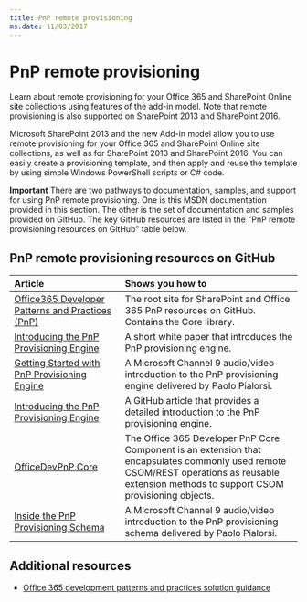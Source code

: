 ```yaml
---
title: PnP remote provisioning
ms.date: 11/03/2017
---
```

# PnP remote provisioning

Learn about remote provisioning for your Office 365 and SharePoint Online site collections using features of the add-in model. Note that remote provisioning is also supported on SharePoint 2013 and SharePoint 2016.

Microsoft SharePoint 2013 and the new Add-in model allow you to use remote provisioning for your Office 365 and SharePoint Online site collections, as well as for SharePoint 2013 and SharePoint 2016. You can easily create a provisioning template, and then apply and reuse the template by using simple Windows PowerShell scripts or C# code.

**Important**  There are two pathways to documentation, samples, and support for using PnP remote provisioning. One is this MSDN documentation provided in this section. The other is the set of documentation and samples provided on GitHub. The key GitHub resources are listed in the "PnP remote provisioning resources on GitHub" table below.

## PnP remote provisioning resources on GitHub

|**Article**|**Shows you how to**|
|:-----|:-----|
|[Office365 Developer Patterns and Practices (PnP)](https://github.com/SharePoint/PnP)|The root site for SharePoint and Office 365 PnP resources on GitHub. Contains the Core library.|
|[Introducing the PnP Provisioning Engine](Introducing-the-PnP-Provisioning-Engine.md)| A short white paper that introduces the PnP provisioning engine.|
|[Getting Started with PnP Provisioning Engine](https://channel9.msdn.com/blogs/OfficeDevPnP/Getting-Started-with-PnP-Provisioning-Engine)|A Microsoft Channel 9 audio/video introduction to the PnP provisioning engine delivered by Paolo Pialorsi.|
|[Introducing the PnP Provisioning Engine](https://github.com/SharePoint/PnP-Guidance/blob/551b9f6a66cf94058ba5497e310d519647afb20c/articles/Introducing-the-PnP-Provisioning-Engine.md)|A GitHub article that provides a detailed introduction to the PnP provisioning engine.|
|[OfficeDevPnP.Core ](https://github.com/SharePoint/PnP-Sites-Core/tree/master/Core)|The Office 365 Developer PnP Core Component is an extension that encapsulates commonly used remote CSOM/REST operations as reusable extension methods to support CSOM provisioning objects.|
|[Inside the PnP Provisioning Schema](https://channel9.msdn.com/blogs/OfficeDevPnP/Deep-dive-to-PnP-provisioning-engine-schema)|A Microsoft Channel 9 audio/video introduction to the PnP provisioning schema delivered by Paolo Pialorsi.|

## Additional resources
<a name="bk_addresources"> </a>

- [Office 365 development patterns and practices solution guidance](Office-365-development-patterns-and-practices-solution-guidance.md)

